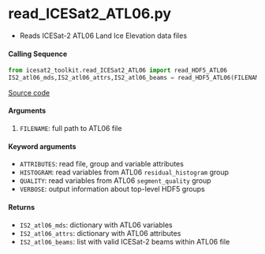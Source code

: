 read_ICESat2_ATL06.py
=====================

 - Reads ICESat-2 ATL06 Land Ice Elevation data files

#### Calling Sequence
```python
from icesat2_toolkit.read_ICESat2_ATL06 import read_HDF5_ATL06
IS2_atl06_mds,IS2_atl06_attrs,IS2_atl06_beams = read_HDF5_ATL06(FILENAME)
```
[Source code](https://github.com/tsutterley/read-ICESat-2/blob/main/icesat2_toolkit/read_ICESat2_ATL06.py)

#### Arguments
 1. `FILENAME`: full path to ATL06 file

#### Keyword arguments
 - `ATTRIBUTES`: read file, group and variable attributes
 - `HISTOGRAM`: read variables from ATL06 `residual_histogram` group
 - `QUALITY`: read variables from ATL06 `segment_quality` group
 - `VERBOSE`: output information about top-level HDF5 groups

#### Returns
 - `IS2_atl06_mds`: dictionary with ATL06 variables
 - `IS2_atl06_attrs`: dictionary with ATL06 attributes
 - `IS2_atl06_beams`: list with valid ICESat-2 beams within ATL06 file
